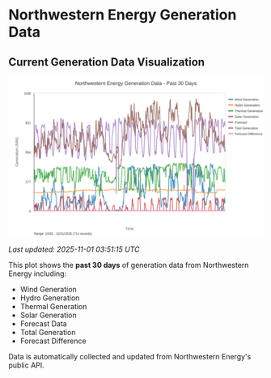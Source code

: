 # Northwestern Energy Generation Data

## Current Generation Data Visualization

![Northwestern Energy Generation Data](images/nwe_generation_plot.svg)

*Last updated: 2025-11-01 03:51:15 UTC*

This plot shows the **past 30 days** of generation data from Northwestern Energy including:
- Wind Generation
- Hydro Generation  
- Thermal Generation
- Solar Generation
- Forecast Data
- Total Generation
- Forecast Difference

Data is automatically collected and updated from Northwestern Energy's public API.

